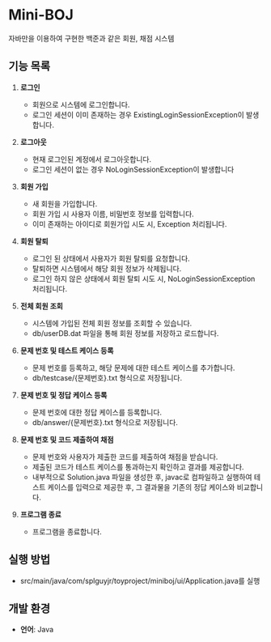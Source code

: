 # Mini-BOJ
자바만을 이용하여 구현한 백준과 같은 회원, 채점 시스템

## 기능 목록

1. **로그인**
   - 회원으로 시스템에 로그인합니다.
   - 로그인 세션이 이미 존재하는 경우 ExistingLoginSessionException이 발생합니다.

2. **로그아웃**
   - 현재 로그인된 계정에서 로그아웃합니다.
   - 로그인 세션이 없는 경우 NoLoginSessionException이 발생합니다

3. **회원 가입**
   - 새 회원을 가입합니다.
   - 회원 가입 시 사용자 이름, 비밀번호 정보를 입력합니다.
   - 이미 존재하는 아이디로 회원가입 시도 시, Exception 처리됩니다.

4. **회원 탈퇴**
   - 로그인 된 상태에서 사용자가 회원 탈퇴를 요청합니다.
   - 탈퇴하면 시스템에서 해당 회원 정보가 삭제됩니다.
   - 로그인 하지 않은 상태에서 회원 탈퇴 시도 시, NoLoginSessionException 처리됩니다.

5. **전체 회원 조회**
   - 시스템에 가입된 전체 회원 정보를 조회할 수 있습니다.
   - db/userDB.dat 파일을 통해 회원 정보를 저장하고 로드합니다.

6. **문제 번호 및 테스트 케이스 등록**
   - 문제 번호를 등록하고, 해당 문제에 대한 테스트 케이스를 추가합니다.
   - db/testcase/{문제번호}.txt 형식으로 저장됩니다.

7. **문제 번호 및 정답 케이스 등록**
   - 문제 번호에 대한 정답 케이스를 등록합니다.
   - db/answer/{문제번호}.txt 형식으로 저장됩니다.

8. **문제 번호 및 코드 제출하여 채점**
   - 문제 번호와 사용자가 제출한 코드를 제출하여 채점을 받습니다.
   - 제출된 코드가 테스트 케이스를 통과하는지 확인하고 결과를 제공합니다.
   - 내부적으로 Solution.java 파일을 생성한 후, javac로 컴파일하고 실행하여 테스트 케이스를 입력으로 제공한 후, 그 결과물을 기존의 정답 케이스와 비교합니다.

9. **프로그램 종료**
   - 프로그램을 종료합니다.

## 실행 방법
- src/main/java/com/splguyjr/toyproject/miniboj/ui/Application.java를 실행

## 개발 환경

- **언어**: Java
